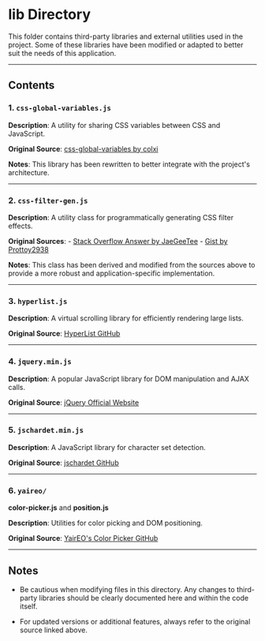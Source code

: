 # lib Directory

This folder contains third-party libraries and external utilities used in the project. Some of these libraries have been modified or adapted to better suit the needs of this application.

---

## Contents

### 1. `css-global-variables.js`

**Description**: A utility for sharing CSS variables between CSS and JavaScript.

**Original Source**: [css-global-variables by colxi](https://github.com/colxi/css-global-variables/)

**Notes**: This library has been rewritten to better integrate with the project's architecture.

---

### 2. `css-filter-gen.js`

**Description**: A utility class for programmatically generating CSS filter effects.

**Original Sources**: - [Stack Overflow Answer by JaeGeeTee](https://stackoverflow.com/a/43960991/604861) - [Gist by Prottoy2938](https://gist.github.com/Prottoy2938/7ff636330f2eec9bfeee56a49d6471e4)

**Notes**: This class has been derived and modified from the sources above to provide a more robust and application-specific implementation.

---

### 3. `hyperlist.js`

**Description**: A virtual scrolling library for efficiently rendering large lists.

**Original Source**: [HyperList GitHub](https://github.com/tbranyen/hyperlist)

---

### 4. `jquery.min.js`

**Description**: A popular JavaScript library for DOM manipulation and AJAX calls.

**Original Source**: [jQuery Official Website](https://jquery.com/)

---

### 5. `jschardet.min.js`

**Description**: A JavaScript library for character set detection.

**Original Source**: [jschardet GitHub](https://github.com/aadsm/jschardet)

---

### 6. `yaireo/`

**color-picker.js** and **position.js**

**Description**: Utilities for color picking and DOM positioning.

**Original Source**: [YairEO's Color Picker GitHub](https://github.com/yairEO/colorPicker)

---

## Notes

- Be cautious when modifying files in this directory. Any changes to third-party libraries should be clearly documented here and within the code itself.

- For updated versions or additional features, always refer to the original source linked above.
